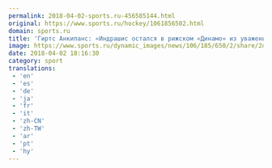 ```yaml
---
permalink: 2018-04-02-sports.ru-456585144.html
original: https://www.sports.ru/hockey/1061856502.html
domain: sports.ru
title: 'Гиртс Анкипанс: «Индрашис остался в рижском «Динамо» из уважения к болельщикам»'
image: https://www.sports.ru/dynamic_images/news/106/185/650/2/share/2d5157.png
date: 2018-04-02 18:16:30
category: sport
translations: 
 - 'en'
 - 'es'
 - 'de'
 - 'ja'
 - 'fr'
 - 'it'
 - 'zh-CN'
 - 'zh-TW'
 - 'ar'
 - 'pt'
 - 'hy'
---
```


